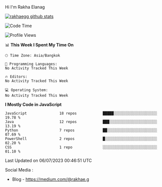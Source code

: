 Hi I'm Rakha Elanag


[![rakhaegg github stats](https://github-readme-stats.vercel.app/api?username=rakhaegg)](https://github.com/rakhaegg/rakhaegg)




<!--START_SECTION:waka-->
![Code Time](http://img.shields.io/badge/Code%20Time-1%2C200%20hrs%2010%20mins-blue)

![Profile Views](http://img.shields.io/badge/Profile%20Views-0-blue)

📊 **This Week I Spent My Time On** 

```text
🕑︎ Time Zone: Asia/Bangkok

💬 Programming Languages: 
No Activity Tracked This Week

🔥 Editors: 
No Activity Tracked This Week

💻 Operating System: 
No Activity Tracked This Week
```

**I Mostly Code in JavaScript** 

```text
JavaScript               18 repos            █████░░░░░░░░░░░░░░░░░░░░   19.78 % 
Java                     12 repos            ███░░░░░░░░░░░░░░░░░░░░░░   13.19 % 
Python                   7 repos             ██░░░░░░░░░░░░░░░░░░░░░░░   07.69 % 
PowerShell               2 repos             █░░░░░░░░░░░░░░░░░░░░░░░░   02.20 % 
CSS                      1 repo              ░░░░░░░░░░░░░░░░░░░░░░░░░   01.10 % 
```




 Last Updated on 06/07/2023 00:46:51 UTC
<!--END_SECTION:waka-->

Social Media : 
- Blog - https://medium.com/@rakhae.g
